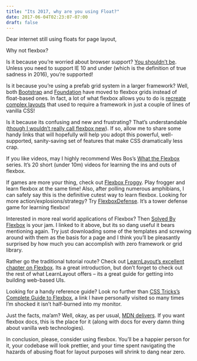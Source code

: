 ```yaml
---
title: "Its 2017, why are you using Float?"
date: 2017-06-04T02:23:07-07:00
draft: false
---
```

Dear internet still using floats for page layout,

Why not flexbox?

Is it because you’re worried about browser support? [You shouldn’t be](https://caniuse.com/#feat=flexbox). Unless you need to support IE 10 and under (which is the definition of true sadness in 2016), you’re supported!

Is it because you’re using a prefab grid system in a larger framework? Well, both [Bootstrap](https://getbootstrap.com/docs/4.0/utilities/flex/) and [Foundation](https://foundation.zurb.com/sites/docs/flex-grid.html) have moved to flexbox grids instead of float-based ones. In fact, a lot of what flexbox allows you to do is [recreate complex layouts](https://philipwalton.github.io/solved-by-flexbox/) that used to require a framework in just a couple of lines of vanilla CSS!

Is it because its confusing and new and frustrating? That’s understandable ([though I wouldn’t really call flexbox new](https://www.w3.org/TR/2009/WD-css3-flexbox-20090723/)). If so, allow me to share some handy links that will hopefully will help you adopt this powerful, well-supported, sanity-saving set of features that make CSS dramatically less crap.

If you like videos, may I highly recommend Wes Bos’s [What the Flexbox](https://flexbox.io/) series. It’s 20 short (under 10m) videos for learning the ins and outs of flexbox.

If games are more your thing, check out [Flexbox Froggy](http://flexboxfroggy.com/). Play frogger and learn flexbox at the same time! Also, after polling numerous amphibians, I can safely say this is the definitive cutest way to learn flexbox. Looking for more action/explosions/strategy? Try [FlexboxDefense](http://www.flexboxdefense.com/). It’s a tower defense game for learning flexbox!

Interested in more real world applications of Flexbox? Then [Solved By Flexbox](https://philipwalton.github.io/solved-by-flexbox/) is your jam. I linked to it above, but its so dang useful it bears mentioning again. Try just downloading some of the templates and screwing around with them as the basis for a page and I think you’ll be pleasantly surprised by how much you can accomplish with zero framework or grid library.

Rather go the traditional tutorial route? Check out [LearnLayout’s excellent chapter on Flexbox](http://learnlayout.com/flexbox.html). Its a great introduction, but don’t forget to check out the rest of what LearnLayout offers – its a great guide for getting into building web-based UIs.

Looking for a handy reference guide? Look no further than [CSS Tricks’s Complete Guide to Flexbox](https://css-tricks.com/snippets/css/a-guide-to-flexbox/), a link I have personally visited so many times I’m shocked it isn’t half-burned into my monitor.

Just the facts, ma’am? Well, okay, as per usual, [MDN delivers](https://developer.mozilla.org/en-US/docs/Web/CSS/CSS_Flexible_Box_Layout/Basic_Concepts_of_Flexbox). If you want flexbox docs, this is the place for it (along with docs for every damn thing about vanilla web technologies).

In conclusion, please, consider using flexbox. You’ll be a happier person for it, your codebase will look prettier, and your time spent navigating the hazards of abusing float for layout purposes will shrink to dang near zero.